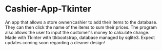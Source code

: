 # Cashier-App-Tkinter
An app that allows a store owner/cashier to add their items to the database. They can then click the name of the items to sum their prices. The program also allows the user to input the customer's money to calculate change. Made with Tkinter with ttkbootstrap, database managed by sqlite3. Expect updates coming soon regarding a cleaner design! 
